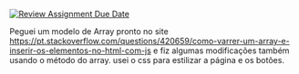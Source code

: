 [![Review Assignment Due Date](https://classroom.github.com/assets/deadline-readme-button-24ddc0f5d75046c5622901739e7c5dd533143b0c8e959d652212380cedb1ea36.svg)](https://classroom.github.com/a/Tm31ZuwN)

Peguei um modelo de Array pronto no site https://pt.stackoverflow.com/questions/420659/como-varrer-um-array-e-inserir-os-elementos-no-html-com-js
e fiz algumas modificações também usando o método do array.
usei o css para estilizar a página e os botões.
